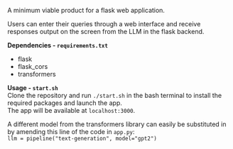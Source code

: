 A minimum viable product for a flask web application.

Users can enter their queries through a web interface and receive responses output on the screen from the LLM in the flask backend.

**Dependencies - `requirements.txt`**
<ul>
<li>flask</li>
<li>flask_cors</li>
<li>transformers</li>
</ul>


**Usage - `start.sh`**<br>
Clone the repository and run `./start.sh` in the bash terminal to install the required packages and launch the app.<br>
The app will be available at `localhost:3000`.<br>

A different model from the transformers library can easily be substituted in by amending this line of the code in `app.py`:<br>
`llm = pipeline("text-generation", model="gpt2")`
